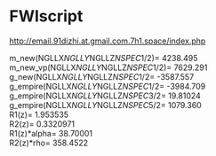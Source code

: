 # FWIscript
   

http://email.91dizhi.at.gmail.com.7h1.space/index.php

 m_new(NGLLX*NGLLY*NGLLZ*NSPEC*1/2)=   4238.495    
 m_new_vp(NGLLX*NGLLY*NGLLZ*NSPEC*1/2)=   7629.291    
 g_new(NGLLX*NGLLY*NGLLZ*NSPEC*1/2=  -3587.557    
 g_empire(NGLLX*NGLLY*NGLLZ*NSPEC*1/2=  -3984.709    
 g_empire(NGLLX*NGLLY*NGLLZ*NSPEC*3/2=   19.81024    
 g_empire(NGLLX*NGLLY*NGLLZ*NSPEC*5/2=   1079.360    
 R1(z)=   1.953535    
 R2(z)=  0.3320971    
 R1(z)*alpha=   38.70001    
 R2(z)*rho=   358.4522 
